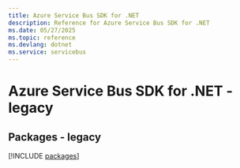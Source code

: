 ```yaml
---
title: Azure Service Bus SDK for .NET
description: Reference for Azure Service Bus SDK for .NET
ms.date: 05/27/2025
ms.topic: reference
ms.devlang: dotnet
ms.service: servicebus
---
```

# Azure Service Bus SDK for .NET - legacy
## Packages - legacy
[!INCLUDE [packages](service-bus-index.md)]
